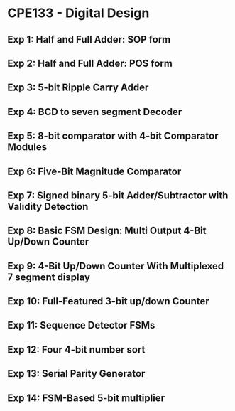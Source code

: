 # CPE133 - Digital Design

## Exp 1: Half and Full Adder: SOP form

## Exp 2: Half and Full Adder: POS form

## Exp 3: 5-bit Ripple Carry Adder

## Exp 4: BCD to seven segment Decoder

## Exp 5: 8-bit comparator with 4-bit Comparator Modules

## Exp 6: Five-Bit Magnitude Comparator

## Exp 7: Signed binary 5-bit Adder/Subtractor with Validity Detection

## Exp 8: Basic FSM Design: Multi Output 4-Bit Up/Down Counter

## Exp 9: 4-Bit Up/Down Counter With Multiplexed 7 segment display

## Exp 10: Full-Featured 3-bit up/down Counter

## Exp 11: Sequence Detector FSMs

## Exp 12: Four 4-bit number sort

## Exp 13: Serial Parity Generator

## Exp 14: FSM-Based 5-bit multiplier 


